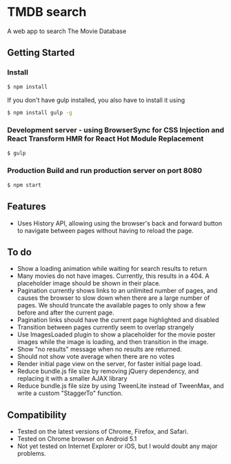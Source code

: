 # TMDB search
A web app to search The Movie Database

## Getting Started
### Install
```sh
$ npm install
```
If you don't have gulp installed, you also have to install it using
```sh
$ npm install gulp -g
```

### Development server - using BrowserSync for CSS Injection and React Transform HMR for React Hot Module Replacement
```sh
$ gulp
```

### Production Build and run production server on port 8080
```sh
$ npm start
```

## Features
- Uses History API, allowing using the browser's back and forward button to navigate between pages without having to reload the page.

## To do
- Show a loading animation while waiting for search results to return
- Many movies do not have images. Currently, this results in a 404. A placeholder image should be shown in their place.
- Pagination currently shows links to an unlimited number of pages, and causes the browser to slow down when there are a large number of pages. We should truncate the available pages to only show a few before and after the current page.
- Pagination links should have the current page highlighted and disabled
- Transition between pages currently seem to overlap strangely
- Use ImagesLoaded plugin to show a placeholder for the movie poster images while the image is loading, and then transition in the image.
- Show "no results" message when no results are returned.
- Should not show vote average when there are no votes
- Render initial page view on the server, for faster initial page load.
- Reduce bundle.js file size by removing jQuery dependency, and replacing it with a smaller AJAX library
- Reduce bundle.js file size by using TweenLite instead of TweenMax, and write a custom "StaggerTo" function.

## Compatibility
- Tested on the latest versions of Chrome, Firefox, and Safari.
- Tested on Chrome browser on Android 5.1
- Not yet tested on Internet Explorer or iOS, but I would doubt any major problems.
